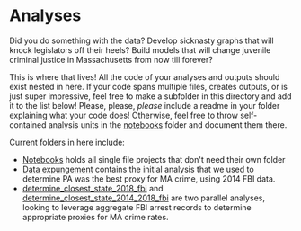 # Analyses

Did you do something with the data? Develop sicknasty graphs that will knock legislators off their heels? Build models that will change juvenile criminal justice in Massachusetts from now till forever? 

This is where that lives! All the code of your analyses and outputs should exist nested in here. If your code spans multiple files, creates outputs, or is just super impressive, feel free to make a subfolder in this directory and add it to the list below! Please, please, _please_ include a readme in your folder explaining what your code does! Otherwise, feel free to throw self-contained analysis units in the [notebooks](notebooks) folder and document them there. 

Current folders in here include:

* [Notebooks](notebooks) holds all single file projects that don't need their own folder
* [Data expungement](data-expungement) contains the initial analysis that we used to determine PA was the best proxy for MA crime, using 2014 FBI data.
* [determine_closest_state_2018_fbi](determine_closest_state_2018_fbi) and [determine_closest_state_2014_2018_fbi](determine_closest_state_fb_2014_2018) are two parallel analyses, looking to leverage aggregate FBI arrest records to determine appropriate proxies for MA crime rates.	
